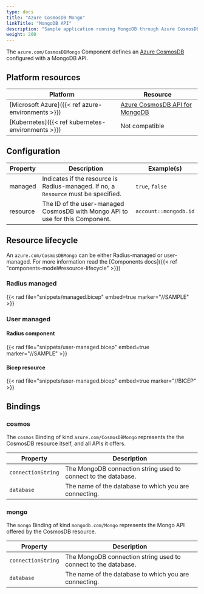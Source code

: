 ```yaml
---
type: docs
title: "Azure CosmosDB Mongo"
linkTitle: "MongoDB API"
description: "Sample application running MongoDB through Azure CosmosDB API"
weight: 200
---
```


The `azure.com/CosmosDBMongo` Component defines an [Azure CosmosDB](https://azure.microsoft.com/en-us/services/cosmos-db/) configured with a MongoDB API.

## Platform resources

| Platform | Resource |
|----------|----------|
| [Microsoft Azure]({{< ref azure-environments >}}) | [Azure CosmosDB API for MongoDB](https://docs.microsoft.com/en-us/azure/cosmos-db/mongodb-introduction)
| [Kubernetes]({{< ref kubernetes-environments >}}) | Not compatible

## Configuration

| Property | Description | Example(s) |
|----------|-------------|---------|
| managed | Indicates if the resource is Radius-managed. If no, a `Resource` must be specified. | `true`, `false`
| resource | The ID of the user-managed CosmosDB with Mongo API to use for this Component. | `account::mongodb.id`

## Resource lifecycle

An `azure.com/CosmosDBMongo` can be either Radius-managed or user-managed. For more information read the [Components docs]({{< ref "components-model#resource-lifecycle" >}})

### Radius managed

{{< rad file="snippets/managed.bicep" embed=true marker="//SAMPLE" >}}

### User managed

#### Radius component

{{< rad file="snippets/user-managed.bicep" embed=true marker="//SAMPLE" >}}

#### Bicep resource

{{< rad file="snippets/user-managed.bicep" embed=true marker="//BICEP" >}}

## Bindings

### cosmos

The `cosmos` Binding of kind `azure.com/CosmosDBMongo` represents the the CosmosDB resource itself, and all APIs it offers.

| Property | Description |
|----------|-------------|
| `connectionString` | The MongoDB connection string used to connect to the database.
| `database` | The name of the database to which you are connecting.

### mongo

The `mongo` Binding of kind `mongodb.com/Mongo` represents the Mongo API offered by the CosmosDB resource.

| Property | Description |
|----------|-------------|
| `connectionString` | The MongoDB connection string used to connect to the database.
| `database` | The name of the database to which you are connecting.

